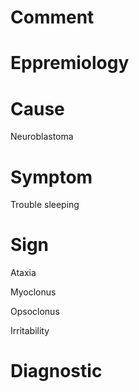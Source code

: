 # Comment

# Eppremiology

# Cause

Neuroblastoma

# Symptom

Trouble sleeping

# Sign

Ataxia

Myoclonus

Opsoclonus

Irritability

# Diagnostic
